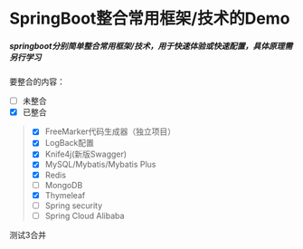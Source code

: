 # SpringBoot整合常用框架/技术的Demo
##### springboot分别简单整合常用框架/技术，用于快速体验或快速配置，具体原理需另行学习
要整合的内容：
- [ ] 未整合
- [x] 已整合

>- [x] FreeMarker代码生成器（独立项目）
>- [x] LogBack配置
>- [x] Knife4j(新版Swagger)
>- [x] MySQL/Mybatis/Mybatis Plus
>- [x] Redis
>- [ ] MongoDB
>- [x] Thymeleaf
>- [ ] Spring security
>- [ ] Spring Cloud Alibaba

测试3合并
